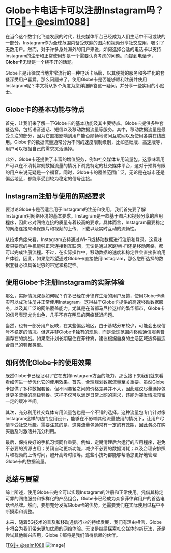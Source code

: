 # Globe卡电话卡可以注册Instagram吗？[[TG💪+ @esim1088](https://t.me/s/esim1088)]

在当今这个数字化飞速发展的时代，社交媒体平台已经成为人们生活中不可或缺的一部分。Instagram作为全球范围内备受欢迎的图片和视频分享社交应用，吸引了无数用户。然而，对于许多身处海外的用户来说，如何选择合适的电话卡以支持Instagram的注册和正常使用却是一个需要认真考虑的问题。而提到电话卡，**Globe卡**无疑是一个绕不开的话题。

Globe卡是菲律宾当地非常流行的一种电话卡品牌，以其便捷的服务和多样化的套餐深受用户喜爱。那么问题来了，使用Globe卡是否能够顺利注册并使用Instagram呢？本文将从多个角度为您详细解答这一疑问，并分享一些实用的小贴士。

## Globe卡的基本功能与特点

首先，让我们来了解一下Globe卡的基本功能及其主要特点。Globe卡提供多种套餐选择，包括语音通话、短信以及移动数据流量等服务。其中，移动数据流量是最受关注的部分，因为它直接影响到用户能否顺畅地访问互联网以及使用各类在线应用。Globe卡的数据流量通常分为不同的速度限制级别，比如基础版、高速版等，用户可以根据自己的需求灵活选择。

此外，Globe卡还提供了丰富的增值服务，例如社交媒体专用流量包。这意味着用户可以在不消耗常规数据流量的情况下浏览特定的社交媒体平台，这对于预算有限的用户来说无疑是一个福音。同时，Globe卡的覆盖范围广泛，无论是在城市还是偏远地区，都能享受到较为稳定的信号连接。

## Instagram注册与使用的网络要求

要讨论Globe卡是否适合用于Instagram的注册和使用，我们首先要了解Instagram对网络环境的基本要求。Instagram是一款基于图片和视频分享的应用程序，因此它对网络连接的质量有着较高的要求。具体而言，Instagram需要稳定的网络连接来确保照片和视频的上传、下载以及实时互动的流畅性。

从技术角度来看，Instagram支持通过Wi-Fi或移动数据进行注册和登录。这意味着只要您的手机能够正常连接到互联网，无论是通过家庭Wi-Fi还是移动网络，都可以完成注册流程。不过，在实际操作中，移动数据的速度和稳定性会直接影响用户体验。因此，如果您希望通过Globe卡直接使用Instagram，那么您所选择的数据套餐必须具备足够的带宽和稳定性。

## 使用Globe卡注册Instagram的实际体验

那么，实际情况究竟如何呢？许多已经在菲律宾生活的用户反馈，使用Globe卡确实可以成功注册并正常使用Instagram。这得益于Globe卡提供的高速移动数据服务，以及其广泛的网络覆盖能力。尤其是在首都马尼拉这样的繁华都市，Globe卡的信号表现尤为出色，几乎不存在明显的网络延迟问题。

当然，也有一部分用户反映，在某些偏远地区，由于基站分布较少，可能会出现信号不稳定的情况。但这并非Globe卡独有的现象，而是全球范围内移动通信服务普遍存在的挑战。如果您计划长期居住在菲律宾，建议根据自身的生活区域选择最适合自己的套餐类型。

## 如何优化Globe卡的使用效果

既然Globe卡已经证明了它在支持Instagram方面的能力，那么接下来我们就来看看如何进一步优化它的使用效果。首先，合理规划数据流量至关重要。虽然Globe卡提供了多种数据套餐，但不同套餐之间的价格差异并不大，因此建议尽量选择包含更多流量的高级套餐。这样不仅可以满足日常上网的需求，还能为突发情况预留一定的缓冲空间。

其次，充分利用社交媒体专用流量包也是一个不错的选择。这种流量包专门针对像Instagram这样的热门应用设计，能够在不影响其他流量使用的情况下，让用户尽情享受社交乐趣。需要注意的是，这类流量包通常有一定的有效期，因此务必在购买后及时激活并充分利用。

最后，保持良好的手机习惯同样重要。例如，定期清理后台运行的应用程序，避免不必要的资源占用；关闭自动更新功能，减少不必要的数据消耗；以及合理安排照片和视频的上传时间，避开高峰时段等。这些小技巧都能够帮助您更好地管理Globe卡的数据流量。

## 总结与展望

综上所述，使用Globe卡完全可以实现Instagram的注册和正常使用。凭借其稳定可靠的网络服务和多样化的产品组合，Globe卡已经成为众多菲律宾用户的首选电话卡品牌。然而，要想充分发挥Globe卡的优势，还需要我们在实际使用过程中不断摸索和调整。

未来，随着5G技术的普及和移动通信行业的持续发展，我们有理由相信，Globe卡将会为我们带来更加优质的网络体验。无论是继续探索社交媒体的新玩法，还是尝试其他新兴应用，Globe卡都将是我们值得信赖的伙伴。

[[TG💪+ @esim1088](https://t.me/s/esim1088) ![Image](https://i.postimg.cc/4NQfJmqS/Snipaste-2025-05-13-00-14-12.png)]
